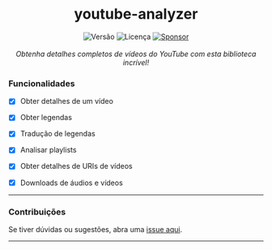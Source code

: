 
<div align="center">
 <h1>youtube-analyzer</h1>

![Versão](https://img.shields.io/badge/version-1.3-orange)
![Licença](https://img.shields.io/badge/license-MIT-orange)
[![Sponsor](https://img.shields.io/badge/📖Documentation-green)](https://github.com/PauloCesar-dev404/youtube_analyzer/blob/main/Docs/document.md)
<br><br>
<i>Obtenha detalhes completos de vídeos do YouTube com esta biblioteca incrível!</i>
<br>
</div>

### Funcionalidades
- [x] Obter detalhes de um vídeo
- [x] Obter legendas
- [x] Tradução de legendas
- [x] Analisar playlists
- [x] Obter detalhes de URIs de vídeos
- [x] Downloads de áudios e vídeos


---

### Contribuições
Se tiver dúvidas ou sugestões, abra uma [issue aqui](https://github.com/PauloCesar-dev404/youtube_analyzer/issues).

---
